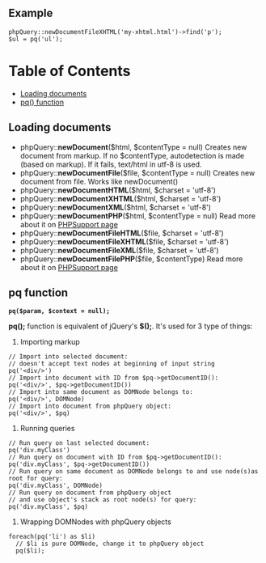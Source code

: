## Example
```
phpQuery::newDocumentFileXHTML('my-xhtml.html')->find('p');
$ul = pq('ul');
```
# Table of Contents
  * [Loading documents](#Loading_documents.md)
  * [pq() function](#pq_function.md)

## Loading documents
  * phpQuery::**newDocument**($html, $contentType = null) Creates new document from markup. If no $contentType, autodetection is made (based on markup). If it fails, text/html in utf-8 is used.
  * phpQuery::**newDocumentFile**($file, $contentType = null) Creates new document from file. Works like newDocument()
  * phpQuery::**newDocumentHTML**($html, $charset = 'utf-8')
  * phpQuery::**newDocumentXHTML**($html, $charset = 'utf-8')
  * phpQuery::**newDocumentXML**($html, $charset = 'utf-8')
  * phpQuery::**newDocumentPHP**($html, $contentType = null) Read more about it on [PHPSupport page](http://code.google.com/p/phpquery/wiki/PHPSupport)
  * phpQuery::**newDocumentFileHTML**($file, $charset = 'utf-8')
  * phpQuery::**newDocumentFileXHTML**($file, $charset = 'utf-8')
  * phpQuery::**newDocumentFileXML**($file, $charset = 'utf-8')
  * phpQuery::**newDocumentFilePHP**($file, $contentType) Read more about it on [PHPSupport page](http://code.google.com/p/phpquery/wiki/PHPSupport)
## pq function
**`pq($param, $context = null);`**

**pq();** function is equivalent of jQuery's **$();**. It's used for 3 type of things:
  1. Importing markup
```
// Import into selected document:
// doesn't accept text nodes at beginning of input string
pq('<div/>')
// Import into document with ID from $pq->getDocumentID():
pq('<div/>', $pq->getDocumentID())
// Import into same document as DOMNode belongs to:
pq('<div/>', DOMNode)
// Import into document from phpQuery object:
pq('<div/>', $pq)
```
  1. Running queries
```
// Run query on last selected document:
pq('div.myClass')
// Run query on document with ID from $pq->getDocumentID():
pq('div.myClass', $pq->getDocumentID())
// Run query on same document as DOMNode belongs to and use node(s)as root for query:
pq('div.myClass', DOMNode)
// Run query on document from phpQuery object 
// and use object's stack as root node(s) for query:
pq('div.myClass', $pq)
```
  1. Wrapping DOMNodes with phpQuery objects
```
foreach(pq('li') as $li)
  // $li is pure DOMNode, change it to phpQuery object
  pq($li);
```